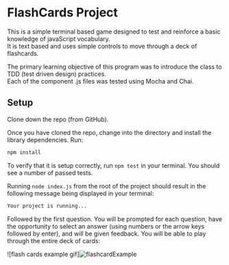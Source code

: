 # FlashCards Project

This is a simple terminal based game designed to test and reinforce a basic knowledge of javaScript vocabulary.  
It is text based and uses simple controls to move through a deck of flashcards.
    
The primary learning objective of this program was to introduce the class to TDD (test driven design) practices.  
Each of the component .js files was tested using Mocha and Chai.

## Setup

Clone down the repo (from GitHub). 

Once you have cloned the repo, change into the directory and install the library dependencies. Run:

```bash
npm install
```

To verify that it is setup correctly, run `npm test` in your terminal. You should see a number of passed tests.

Running `node index.js` from the root of the project should result in the following message being displayed in your terminal: 

```bash
Your project is running...
```

Followed by the first question.  You will be prompted for each question, have the opportunity to select an answer (using numbers or the arrow keys followed by enter), and will be given feedback. You will be able to play through the entire deck of cards:

![flash cards example gif]![flashcardExample](https://user-images.githubusercontent.com/91761276/152470960-f2604239-749d-4284-9222-ebba250a7800.gif)




